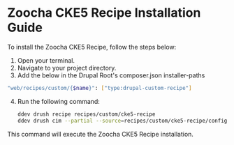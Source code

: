 # Zoocha CKE5 Recipe Installation Guide

To install the Zoocha CKE5 Recipe, follow the steps below:

1. Open your terminal.
2. Navigate to your project directory. 
3. Add the below in the Drupal Root's composer.json installer-paths
```sh
"web/recipes/custom/{$name}": ["type:drupal-custom-recipe"]
```
4. Run the following command:

    ```sh
    ddev drush recipe recipes/custom/cke5-recipe
    ddev drush cim --partial --source=recipes/custom/cke5-recipe/config -y
    ```

This command will execute the Zoocha CKE5 Recipe installation.